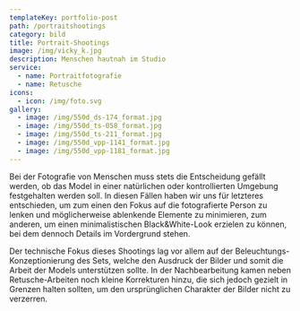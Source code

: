 ```yaml
---
templateKey: portfolio-post
path: /portraitshootings
category: bild
title: Portrait-Shootings
image: /img/vicky_k.jpg
description: Menschen hautnah im Studio
service:
  - name: Portraitfotografie
  - name: Retusche
icons:
  - icon: /img/foto.svg
gallery:
  - image: /img/550d_ds-174_format.jpg
  - image: /img/550d_ts-058_format.jpg
  - image: /img/550d_ts-211_format.jpg
  - image: /img/550d_vpp-1141_format.jpg
  - image: /img/550d_vpp-1181_format.jpg
---
```

Bei der Fotografie von Menschen muss stets die Entscheidung gefällt werden, ob das Model in einer natürlichen oder kontrollierten Umgebung festgehalten werden soll. In diesen Fällen haben wir uns für letzteres entschieden, um zum einen den Fokus auf die fotografierte Person zu lenken und möglicherweise ablenkende Elemente zu minimieren, zum anderen, um einen minimalistischen Black&White-Look erzielen zu können, bei dem dennoch Details im Vordergrund stehen.

Der technische Fokus dieses Shootings lag vor allem auf der Beleuchtungs-Konzeptionierung des Sets, welche den Ausdruck der Bilder und somit die Arbeit der Models unterstützen sollte. In der Nachbearbeitung kamen neben Retusche-Arbeiten noch kleine Korrekturen hinzu, die sich jedoch gezielt in Grenzen halten sollten, um den ursprünglichen Charakter der Bilder nicht zu verzerren.
